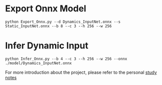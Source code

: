 # Export Onnx Model
```python Export_Onnx.py --d Dynamics_InputNet.onnx --s Static_InputNet.onnx --b 8 --c 3 --h 256 --w 256```  <br />
# Infer Dynamic Input
```python Infer_Onnx.py --b 4 --c 3 --h 256 --w 256 --onnx ./model/Dynamics_InputNet.onnx``` <br />

For more introduction about the project, please refer to the personal [study notes](https://blog.csdn.net/weixin_43863869/article/details/128651343?csdn_share_tail=%7B%22type%22%3A%22blog%22%2C%22rType%22%3A%22article%22%2C%22rId%22%3A%22128651343%22%2C%22source%22%3A%22weixin_43863869%22%7D)


